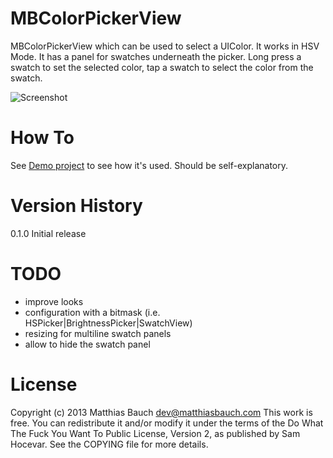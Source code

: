 MBColorPickerView
=================

MBColorPickerView which can be used to select a UIColor. It works in HSV Mode. It has a panel for swatches underneath the picker. Long press a swatch to set the selected color, tap a swatch to select the color from the swatch.



![Screenshot](http://data.matthiasbauch.com/github/images/MBColorPicker/Screenshot_1.png "Screenshot 1")


How To
======

See [Demo project](https://github.com/mattbauch/MBColorPickerViewDemo) to see how it's used. Should be self-explanatory. 


Version History
===============

0.1.0 Initial release


TODO
====

- improve looks
- configuration with a bitmask (i.e. HSPicker|BrightnessPicker|SwatchView)
- resizing for multiline swatch panels
- allow to hide the swatch panel


License
=======

Copyright (c) 2013 Matthias Bauch <dev@matthiasbauch.com>
This work is free. You can redistribute it and/or modify it under the
terms of the Do What The Fuck You Want To Public License, Version 2,
as published by Sam Hocevar. See the COPYING file for more details.
